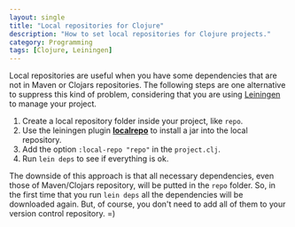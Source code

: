 ```yaml
---
layout: single
title: "Local repositories for Clojure"
description: "How to set local repositories for Clojure projects."
category: Programming
tags: [Clojure, Leiningen]
---
```



Local repositories are useful when you have some dependencies that are not in Maven
or Clojars repositories. The following steps are one alternative to suppress this
kind of problem, considering that you are using
[Leiningen](https://github.com/technomancy/leiningen) to manage your project.

1. Create a local repository folder inside your project, like `repo`.
2. Use the leiningen plugin [**localrepo**](https://github.com/kumarshantanu/lein-localrepo)
to install a jar into the local repository.
3. Add the option `:local-repo "repo"` in the `project.clj`.
4. Run `lein deps` to see if everything is ok.

The downside of this approach is that all necessary dependencies, even those of
Maven/Clojars repository, will be putted in the `repo` folder. So, in the first time
that you run  `lein deps` all the dependencies will be downloaded again. But, of
course, you don't need to add all of them to your version control repository. =)

